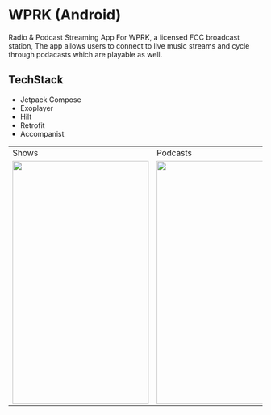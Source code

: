 # WPRK (Android)
Radio &amp; Podcast Streaming App For WPRK, a licensed FCC broadcast station,
The app allows users to connect to live music streams and cycle through
podacasts which are playable as well. 

## TechStack
- Jetpack Compose
- Exoplayer
- Hilt
- Retrofit
- Accompanist

<table>
  <tr>
    <td>Shows</td>
     <td>Podcasts</td>
     <td>Podcast Detail</td>
     <td>Account</td>
  </tr>
  <tr>
    <td><img src="https://user-images.githubusercontent.com/49708426/137381124-35cc2edb-b38a-4a4f-8d83-082e46f5e47c.png" width=270 height=480></td>
    <td><img src="https://user-images.githubusercontent.com/49708426/137381373-07845b6e-e263-4605-8785-484a03a72041.png" width=270 height=480></td>
    <td><img src="https://user-images.githubusercontent.com/49708426/137381461-da3a3886-75d8-4796-bb3d-c178c3d569ee.png" width=270 height=480></td>
    <td><img src="https://user-images.githubusercontent.com/49708426/137381608-9e209b13-cde1-4f25-b52a-f9803970ac6a.png" width=270 height=480></td>
  </tr>
</table>


